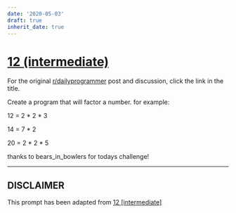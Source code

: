 ```yaml
---
date: '2020-05-03'
draft: true
inherit_date: true
---
```


# [12 (intermediate)](https://www.reddit.com/r/dailyprogrammer/comments/pxrzh/2202012_challenge_12_intermediate/)

For the original [r/dailyprogrammer](https://www.reddit.com/r/dailyprogrammer/) post and discussion, click the link in the title.

Create a program that will factor a number. for example:

12 = 2 * 2 * 3

14 = 7 * 2

20 = 2 * 2 * 5

thanks to bears_in_bowlers for todays challenge!


----
## **DISCLAIMER**
This prompt has been adapted from [12 [intermediate]](https://www.reddit.com/r/dailyprogrammer/comments/pxrzh/2202012_challenge_12_intermediate/
)
